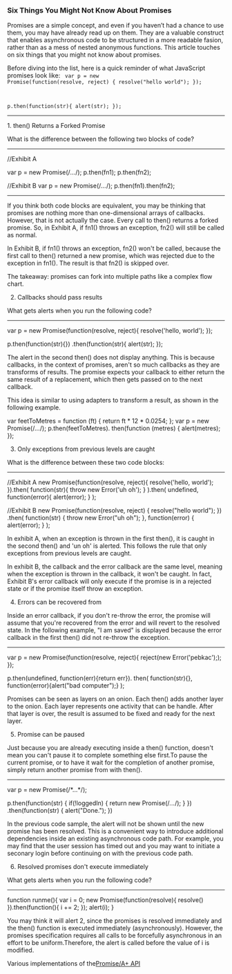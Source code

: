 <h3>Six Things You Might Not Know About Promises</h3>

Promises are a simple concept, and even if you haven’t had a chance to use them, you may have already read up on them. 
They are a valuable construct that enables asynchronous code to be structured in a more readable fasion, rather than 
as a mess of nested anonymous functions. This article touches on six things that you might not know about promises.

Before diving into the list, here is a quick reminder of what JavaScript promises look like:
<code>
var p = new Promise(function(resolve, reject) {
  resolve("hello world");
});

p.then(function(str){
  alert(str);
});
</code>
<hr>
1. then() Returns a Forked Promise

What is the difference between the following two blocks of code?
<hr>
//Exhibit A

var p = new Promise(/*...*/);
p.then(fn1);
p.then(fn2);

//Exhibit B
var p = new Promise(/*...*/);
p.then(fn1).then(fn2);
<hr>
If you think both code blocks are equivalent, you may be thinking that promises are nothing more than one-dimensional
arrays of callbacks. However, that is not actually the case. Every call to then() returns a forked promise. So, in
Exhibit A, if fn1() throws an exception, fn2() will still be called as normal.

In Exhibit B, if fn1() throws an exception, fn2() won't be called, because the first call to then() returned a new
promise, which was rejected due to the exception in fn1(). The result is that fn2() is skipped over.

The takeaway: promises can fork into multiple paths like a complex flow chart.

2. Callbacks should pass results

What gets alerts when you run the following code?
<hr>
var p = new Promise(function(resolve, reject){
  resolve('hello, world');
});

p.then(function(str){})
.then(function(str){
  alert(str);
});

The alert in the second then() does not display anything. This is because callbacks, in the context of promises, aren't
so much callbacks as they are transforms of results. The promise expects your callback to either return the same result
of a replacement, which then gets passed on to the next callback.

This idea is similar to using adapters to transform a result, as shown in the following example.

var feetToMetres = function	(ft)	{ return ft * 12 * 0.0254; };
var p = new Promise(/*...*/);
p.then(feetToMetres).
then(function	(metres)	{
  alert(metres);
});


3. Only exceptions from previous levels are caught

What is the difference between these two code blocks:
<hr>
//Exhibit A
new Promise(function(resolve, reject){
  resolve('hello, world');
}).then(
  function(str){
    throw new Error('uh oh');
  }
).then(
  undefined, function(error){
    alert(error);
  }
);

//Exhibit B
new Promise(function(resolve, reject) {
  resolve("hello world");
})
.then(
  function(str) {
    throw new Error("uh oh");
  },
  function(error) {
    alert(error);
  }
);

In exhibit A, when an exception is thrown in the first then(), it is caught in the second then() and 'un oh' is alerted.
This follows the rule that only exceptions from previous levels are caught.

In exhibit B, the callback and the error callback are the same level, meaning when the exception is thrown in the callback,
it won't be caught. In fact, Exhibit B's error callback will only execute if the promise is in a rejected state or if the 
promise itself throw an exception.

4. Errors can be recovered from

Inside an error callback, if you don't re-throw the error, the promise will assume that you're recovered from the error
and will revert to the resolved state. In the following example, "I am saved" is displayed because the error callback in
the first then() did not re-throw the exception.
<hr>
var p = new Promise(function(resolve, reject){
  reject(new Error('pebkac'););
});

p.then(undefined, 
  function(err){return err}).
then(
  function(str){}, 
  function(error){alert("bad computer");}
);

Promises can be seen as layers on an onion. Each then() adds another layer to the onion. Each layer represents one activity
that can be handle. After that layer is over, the result is assumed to be fixed and ready for the next layer.


5. Promise can be paused

Just because you are already executing inside a then() function, doesn't mean you can't pause it to complete something else 
first.To pause the current promise, or to have it wait for the completion of another promise, simply return another promise 
from with then().
<hr>
var p = new Promise(/*...*/);
 
p.then(function(str) {
  if(!loggedIn) {
    return new Promise(/*...*/);
  }
})
.then(function(str) {
  alert("Done.");
})

In the previous code sample, the alert will not be shown until the new promise has been resolved. This is a convenient way 
to introduce additional dependencies inside an existing asynchronous code path. For example, you may find that the user 
session has timed out and you may want to initiate a seconary login before continuing on with the previous code path.


6. Resolved promises don't execute immediately

What gets alerts when you run the following code?
<hr>
function runme(){
	 var i = 0;
	 new Promise(function(resolve){
		  resolve()
	 }).then(function(){
		  i += 2;
	 });
	 alert(i);
}

You may think it will alert 2, since the promises is resolved immediately and the then() function is executed immediately
(asynchronously). However, the promises specification requires all calls to be forcefully asynchronous in an effort to be 
uniform.Therefore, the alert is called before the value of i is modified.

Various implementations of the<a href="https://github.com/promises-aplus/promises-spec/blob/master/implementations.md">Promise/A+ API</a>
